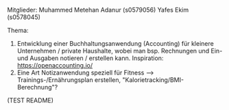 Mitglieder:
Muhammed Metehan Adanur (s0579056)
Yafes Ekim (s0578045)

Thema:
1. Entwicklung einer Buchhaltungsanwendung (Accounting) für kleinere Unternehmen / private Haushalte, wobei man bsp. Rechnungen und Ein-und Ausgaben notieren / erstellen kann.
   Inspiration: https://openaccounting.io/
2. Eine Art Notizanwendung speziell für Fitness --> Trainings-/Ernährungsplan erstellen, "Kalorietracking/BMI-Berechnung"?

(TEST README)
